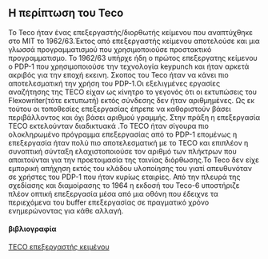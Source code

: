## Η περίπτωση του Teco

Το Teco ήταν ένας επεξεργαστής/διορθωτής κείμενου που αναπτύχθηκε στο MIT το 1962/63.Έκτος από επεξεργαστής κείμενου αποτελούσε και μια γλωσσά προγραμματισμού που χρησιμοποιούσε προστακτικό προγραμματισμο. Το 1962/63 υπήρχε ήδη ο πρώτος επεξεργατης κείμενου ο PDP-1 που χρησιμοποιούσε την τεχνολογία keypunch και ήταν αρκετά ακριβός για την εποχή εκεινη. Σκοπος του Teco ήταν να κάνει πιο αποτελεσματική την χρήση του PDP-1.Οι εξελιγμένες εργασίες αναζήτησης της TECO είχαν ως κίνητρο το γεγονός ότι οι εκτυπώσεις του Flexowriter(τότε εκτυπωτή) εκτός σύνδεσης δεν ήταν αριθμημένες. Ως εκ τούτου οι τοποθεσίες επεξεργασίας έπρεπε να καθοριστούν βάσει περιβάλλοντος και όχι βάσει αριθμού γραμμής. Στην πράξη η επεξεργασία TECO εκτελούνταν διαδικτυακά .Το TECO ήταν σίγουρα πιο ολοκληρωμένο πρόγραμμα επεξεργασίας από το PDP-1 επομένως η επεξεργασία ήταν πολύ πιο αποτελεσματική με το TECO και επιπλέον η συνοπτική σύνταξη ελαχιστοποιούσε τον αριθμό των πλήκτρων που απαιτούνται για την προετοιμασία της ταινίας διόρθωσης.Το Teco δεν είχε εμπορική απήχηση εκτός του κλάδου υλοποίησης του γιατί απευθυνόταν σε χρήστες του PDP-1 που ήταν κυρίως εταιρίες.
Από την πλευρά της σχεδίασης και διαμοίρασης το 1964 η εκδοσή του Teco-6 υποστήριζε πλέον οπτική επεξεργασία μέσα από μια οθόνη που έδειχνε τα περιεχόμενα του buffer επεξεργασίας σε πραγματικό χρόνο ενημερώνοντας για κάθε αλλαγή.

#### βιβλιογραφία
[TECO επεξεργαστής κειμένου](https://en.wikipedia.org/wiki/TECO_(text_editor))
